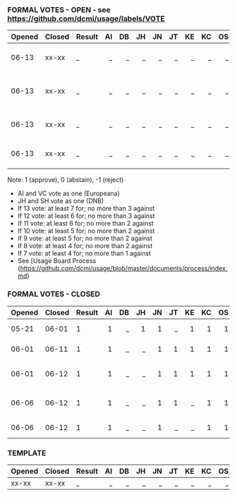 ### FORMAL VOTES - OPEN - see https://github.com/dcmi/usage/labels/VOTE

| Opened | Closed | Result | AI   |  DB  |  JH  |  JN  |  JT  |  KE  |  KC  |  OS  |  SH  |  SR  |  SS  |  TB  |  VC  | Issue
| ------ | ------ | ------ | ----:| ----:| ----:| ----:| ----:| ----:| ----:| ----:| ----:| ----:| ----:| ----:| ----:| ---------------------------------------
| 06-13  | xx-xx  | _      |   _  |   _  |   _  |   _  |   _  |   _  |   _  |   _  |   _  |   _  |   _  |   1  |   _  | #14 [Comment for dct:audience](https://github.com/dcmi/usage/blob/master/proposals/2018_iso-related/note_audience.md)
| 06-13  | xx-xx  | _      |   _  |   _  |   _  |   _  |   _  |   _  |   _  |   _  |   _  |   _  |   _  |   1  |   _  | #15 [Comment for subproperties of Date](https://github.com/dcmi/usage/blob/master/proposals/2018_iso-related/note_available.md)
| 06-13  | xx-xx  | _      |   _  |   _  |   _  |   _  |   _  |   _  |   _  |   _  |   _  |   _  |   _  |   1  |   _  | #18 [Examples for dct:identifier](https://github.com/dcmi/usage/blob/master/proposals/2018_iso-related/note_identifier.md)
| 06-13  | xx-xx  | _      |   _  |   _  |   _  |   _  |   _  |   _  |   _  |   _  |   _  |   _  |   _  |   1  |   _  | #19 [Comment for dct:mediator](https://github.com/dcmi/usage/blob/master/proposals/2018_iso-related/note_mediator.md)

Note: 1 (approve), 0 (abstain), -1 (reject)
* AI and VC vote as one (Europeana)
* JH and SH vote as one (DNB)
* If 13 vote: at least 7 for; no more than 3 against
* If 12 vote: at least 6 for; no more than 3 against
* If 11 vote: at least 6 for; no more than 2 against
* If 10 vote: at least 5 for; no more than 2 against
* If  9 vote: at least 5 for; no more than 2 against
* If  8 vote: at least 4 for; no more than 2 against
* If  7 vote: at least 4 for; no more than 1 against
* See [Usage Board Process (https://github.com/dcmi/usage/blob/master/documents/process/index.md)

### FORMAL VOTES - CLOSED

| Opened | Closed | Result | AI   |  DB  |  JH  |  JN  |  JT  |  KE  |  KC  |  OS  |  SH  |  SR  |  SS  |  TB  |  VC  | Issue
| ------ | ------ | ------ | ----:| ----:| ----:| ----:| ----:| ----:| ----:| ----:| ----:| ----:| ----:| ----:| ----:| ---------------------------------------
| 05-21  | 06-01  | 1      |   1  |   _  |   1  |   1  |   _  |   1  |   1  |   1  |   _  |   1  |   1  |   1  |   _  | #3 [Stylistic difference](https://github.com/dcmi/usage/issues/3)
| 06-01  | 06-11  | 1      |   1  |   _  |   _  |   1  |   1  |   1  |   1  |   1  |   _  |   _  |   1  |   1  |   _  | #7 ["Getty" Thesaurus](https://github.com/dcmi/usage/issues/7#issuecomment-393870463)
| 06-01  | 06-12  | 1      |   1  |   _  |   _  |   1  |   1  |   1  |   1  |   1  |   1  |   1  |   _  |   1  |   _  | #9 [Definition of dct:coverage](https://github.com/dcmi/usage/issues/9)
| 06-06  | 06-12  | 1      |   1  |   _  |   _  |   1  |   1  |   _  |   1  |   1  |   1  |   1  |   1  |   1  |   _  | #27 ["Intended use"](https://github.com/dcmi/usage/blob/master/proposals/2018_iso-related/ranges_intended.md)
| 06-06  | 06-12  | 1      |   1  |   _  |   _  |   1  |   _  |   _  |   1  |   1  |   1  |   1  |   1  |   1  |   _  | #34 [Accrual comments](https://github.com/dcmi/usage/blob/master/proposals/2018_iso-related/note_accrualX.md)

### TEMPLATE

| Opened | Closed | Result | AI   |  DB  |  JH  |  JN  |  JT  |  KE  |  KC  |  OS  |  SH  |  SR  |  SS  |  TB  |  VC  | Issue
| ------ | ------ | ------ | ----:| ----:| ----:| ----:| ----:| ----:| ----:| ----:| ----:| ----:| ----:| ----:| ----:| ---------------------------------------
| xx-xx  | xx-xx  | _      |   _  |   _  |   _  |   _  |   _  |   _  |   _  |   _  |   _  |   _  |   _  |   _  |   _  | [Template](https://github.com/dcmi/usage/issues/x)
